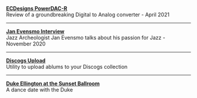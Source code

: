 
**[ECDesigns PowerDAC-R](PDR-Preview)**    
Review of a groundbreaking Digital to Analog converter - April 2021

---

**[Jan Evensmo Interview](JanEvensmo)**    
Jazz Archeologist Jan Evensmo talks about his passion for Jazz - November 2020


---

**[Discogs Upload](discogs_upload)**    
Utility to upload ablums to your Discogs collection


---

**[Duke Ellington at the Sunset Ballroom](Sunset)**    
A dance date with the Duke



